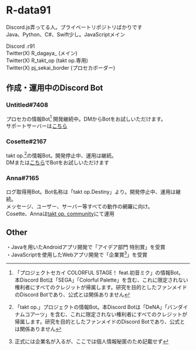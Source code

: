 # R-data91

Discord.js弄ってる人。プライベートリポジトリばかりです  
Java、Python、C#、Swift少し。JavaScriptメイン

Discord .r91  
Twitter(X) R_dagaya_ (メイン)  
Twitter(X) R_takt_op (takt op.専用)  
Twitter(X) pj_sekai_border (プロセカボーダー)  

## 作成・運用中のDiscord Bot
### Untitled#7408  
プロセカの情報Bot[^2] 開発継続中。DMからBotをお試しいただけます。  
サポートサーバーは[こちら](https://discord.gg/VPKpRuxtYa)

### Cosette#2167
takt op.[^1]の情報Bot。開発停止中、運用は継続。  
DMまたは[こちら](https://discord.gg/cnhpvB8VHF)でBotをお試しいただけます

### Anna#7165
ログ取得用Bot。Bot名称は「takt op.Destiny」より。開発停止中、運用は継続。  
メッセージ、ユーザー、サーバー等すべての動作の網羅に向け。  
Cosette、Annaは[takt op. community](https://discord.gg/cnhpvB8VHF)にて運用  

## Other

・Javaを用いたAndroidアプリ開発で「アイデア部門 特別賞」を受賞  
・JavaScriptを使用したWebアプリ開発で「企業賞[^3]」を受賞

[^1]: 「takt op.」プロジェクトの情報Bot。本Discord Botは「DeNA」「バンダイナムコアーツ」を含む、これに限定されない権利者にすべてのクレジットが帰属します。研究を目的としたファンメイドのDiscord Botであり、公式とは関係ありません
[^2]: 「プロジェクトセカイ COLORFUL STAGE！ feat.初音ミク」の情報Bot。 本Discord Botは「SEGA」「Colorful Palette」を含む、これに限定されない権利者にすべてのクレジットが帰属します。研究を目的としたファンメイドのDiscord Botであり、公式とは関係ありません
[^3]: 正式には企業名が入るが、ここでは個人情報秘匿のため記載せず
